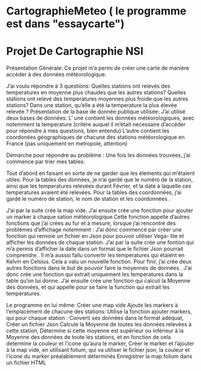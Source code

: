 # CartographieMeteo ( le programme est dans "essaycarte")

# Projet De Cartographie NSI
Présentation Générale:
Ce projet m’a permi de créer une carte de manière accéder à des données météorologique. 

J’ai voulu répondre à 3 questions:
Quelles stations ont relevés des temperatures en moyenne plus chaudes que les autres stations? 
Quelles stations ont relevé des temperatures moyennes plus froide que les autres stations?
Dans une station, qu’elle a été la temperature la plus élevée relevée ?
Présentation de la base de donnée publique utilisée:
J’ai utilisé deux bases de données:
L’ une contient les données météorologiques, avec notemment la temperature (critère auquel il m’était necessaire d’accéder pour répondre à mes questions, bien entendu) 
L’autre contient les coordonées géographiques de chacune des stations météorologique en France (pas uniquement en metropole, attention)
  

Démarche pour répondre au problème :
Une fois les données trouvées, j’ai commence par trier mes tables:

Tout d’abord en faisant en sorte de ne garder que les élements qui m’étaient utiles:
Pour la tables des données, je n’ai gardé que le numéro de la station, ainsi que les temperatures relevées durant Février, et la date à laquelle ces temperatures avaient été relevées.
Pour la tables des coordonnées, j’ai gardé le numéro de station, le nom de station et les coordonnées .

J’ai par la suite crée la map vide.
J’ai ensuite crée une fonction pour ajouter un marker à chaque sation météorologique.Cette fonction appelle d’autres fonctions que j’ai crées au fur et à mesure, lorsque j’ai rencontré des problèmes d’affichage notemment :
J’ai donc commencé par créer une fonction qui renvoie un fichier en Json pour pouvoir utiliser Vega- lite et afficher les données de chaque station.
J’ai par la suite crée une fontion qui m’a permis d’afficher la date dans un format que le fichier Json pourrait comprendre .
Il m’a ausssi fallu convertir les temperatures qui étaient en Kelvin en Celsius. Cela a valu un nouvelle fonction.
Pour finir, j’ai crée deux autres fonctions dans le but de pouvoir faire la moyennes de données . J’ai donc crée une fonction qui extrait uniquement les temperatures dans la table qu’on lui donne. J’ai ensuite crée une fonction qui calculi la Moyenne des données, et qui appelle pour se faire la function qui extrait les températures.  


Le programme en lui même:
Créer une map vide 
Ajoute les markers à l’emplacement de chacune des stations:
Utilise la fonction ajouter markers, qui pour chaque station :
Converti ses données dans le format adéquat,
Créer un fichier Json
Calcule la Moyenne de toutes les données relevées à cette station,
Détermine si cette moyenne  est supérieur ou inférieur à la Moyenne des données de  toute les stations, et en fonction de cela determine la couleur et l’icone qu’aura le marker,
Créer le marker et l’ajouter à la map vide, en utilisant folium, qui va utiliser le fichier json, la couleur et l’icone du marker préalablement déterminés 
Enregistrer la map folium dans un fichier HTML


